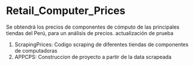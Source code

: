 # Retail_Computer_Prices
Se obtendrá los precios de componentes de cómputo de las principales tiendas del Perú, para un análisis de precios.
actualización de prueba

1. ScrapingPrices: Codigo scraping de diferentes tiendas de componentes de computadoras
2. APPCPS: Construccion de proyecto a partir de la data scrapeada
